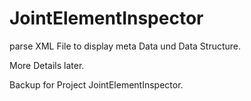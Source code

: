# JointElementInspector
parse XML File to display meta Data und Data Structure.

More Details later.

Backup for Project JointElementInspector.
